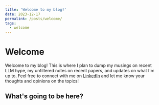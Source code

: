 ```yaml
---
title: 'Welcome to my blog!'
date: 2023-12-17
permalink: /posts/welcome/
tags:
  - welcome
---
```


Welcome
======

Welcome to my blog! This is where I plan to dump my musings on recent LLM hype, my unfiltered notes on recent papers, and updates on what I'm up to. Feel free to connect with me on [LinkedIn](https://www.linkedin.com/in/terry-m3/) and let me know your thoughts and opinions on the topics!

What's going to be here?
------
